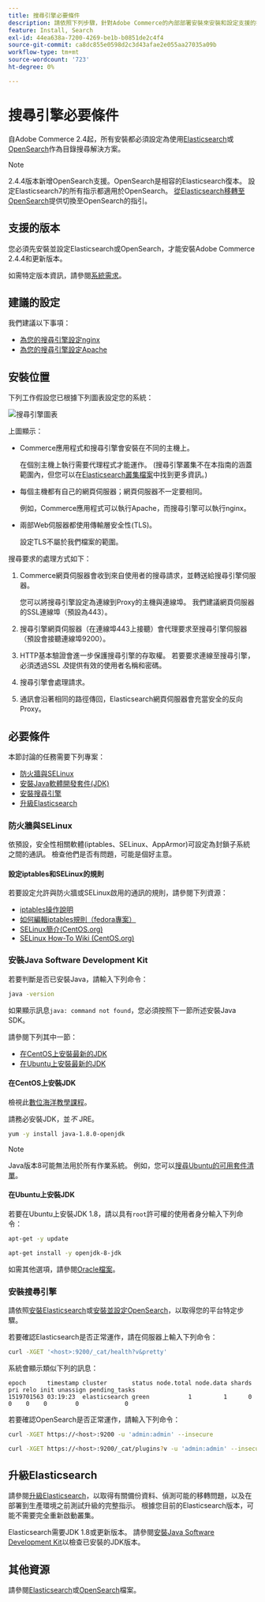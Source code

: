 ```yaml
---
title: 搜尋引擎必要條件
description: 請依照下列步驟，針對Adobe Commerce的內部部署安裝來安裝和設定支援的搜尋引擎軟體。
feature: Install, Search
exl-id: 44ea638a-7200-4269-be1b-b0851de2c4f4
source-git-commit: ca8dc855e0598d2c3d43afae2e055aa27035a09b
workflow-type: tm+mt
source-wordcount: '723'
ht-degree: 0%

---
```


# 搜尋引擎必要條件

自Adobe Commerce 2.4起，所有安裝都必須設定為使用[Elasticsearch](https://www.elastic.co)或[OpenSearch](https://opensearch.org/)作為目錄搜尋解決方案。

>[!NOTE]
>
>2.4.4版本新增OpenSearch支援。OpenSearch是相容的Elasticsearch復本。 設定Elasticsearch7的所有指示都適用於OpenSearch。 [從Elasticsearch移轉至OpenSearch](../../../upgrade/prepare/opensearch-migration.md)提供切換至OpenSearch的指引。

## 支援的版本

您必須先安裝並設定Elasticsearch或OpenSearch，才能安裝Adobe Commerce 2.4.4和更新版本。

如需特定版本資訊，請參閱[系統需求](../../system-requirements.md)。

## 建議的設定

我們建議以下事項：

* [為您的搜尋引擎設定nginx](configure-nginx.md)
* [為您的搜尋引擎設定Apache](configure-apache.md)

## 安裝位置

下列工作假設您已根據下列圖表設定您的系統：

![搜尋引擎圖表](../../../assets/installation/search-engine-config.svg)

上圖顯示：

* Commerce應用程式和搜尋引擎會安裝在不同的主機上。

  在個別主機上執行需要代理程式才能運作。 (搜尋引擎叢集不在本指南的涵蓋範圍內，但您可以在[Elasticsearch叢集檔案](https://www.elastic.co/guide/en/elasticsearch/guide/current/distributed-cluster.html)中找到更多資訊。)

* 每個主機都有自己的網頁伺服器；網頁伺服器不一定要相同。

  例如，Commerce應用程式可以執行Apache，而搜尋引擎可以執行nginx。

* 兩部Web伺服器都使用傳輸層安全性(TLS)。

  設定TLS不屬於我們檔案的範圍。

搜尋要求的處理方式如下：

1. Commerce網頁伺服器會收到來自使用者的搜尋請求，並轉送給搜尋引擎伺服器。

   您可以將搜尋引擎設定為連線到Proxy的主機與連線埠。 我們建議網頁伺服器的SSL連線埠（預設為443）。

1. 搜尋引擎網頁伺服器（在連線埠443上接聽）會代理要求至搜尋引擎伺服器（預設會接聽連線埠9200）。

1. HTTP基本驗證會進一步保護搜尋引擎的存取權。 若要要求連線至搜尋引擎，必須透過SSL *及*&#x200B;提供有效的使用者名稱和密碼。

1. 搜尋引擎會處理請求。

1. 通訊會沿著相同的路徑傳回，Elasticsearch網頁伺服器會充當安全的反向Proxy。

## 必要條件

本節討論的任務需要下列專案：

* [防火牆與SELinux](#firewall-and-selinux)
* [安裝Java軟體開發套件(JDK)](#install-the-java-software-development-kit)
* [安裝搜尋引擎](#install-the-search-engine)
* [升級Elasticsearch](#upgrading-elasticsearch)

### 防火牆與SELinux

依預設，安全性相關軟體(iptables、SELinux、AppArmor)可設定為封鎖子系統之間的通訊。 檢查他們是否有問題，可能是個好主意。

#### 設定iptables和SELinux的規則

若要設定允許與防火牆或SELinux啟用的通訊的規則，請參閱下列資源：

* [iptables操作說明](https://help.ubuntu.com/community/IptablesHowTo)
* [如何編輯iptables規則（fedora專案）](https://fedoraproject.org/wiki/How_to_edit_iptables_rules)
* [SELinux簡介(CentOS.org)](https://www.centos.org)
* [SELinux How-To Wiki (CentOS.org)](https://wiki.centos.org/HowTos/SELinux)

### 安裝Java Software Development Kit

若要判斷是否已安裝Java，請輸入下列命令：

```bash
java -version
```

如果顯示訊息`java: command not found`，您必須按照下一節所述安裝Java SDK。

請參閱下列其中一節：

* [在CentOS上安裝最新的JDK](#install-the-jdk-on-centos)
* [在Ubuntu上安裝最新的JDK](#install-the-jdk-on-ubuntu)

#### 在CentOS上安裝JDK

檢視此[數位海洋教學課程](https://www.digitalocean.com/community/tutorials/how-to-install-java-on-centos-and-fedora#install-oracle-java-8)。

請務必安裝JDK，並&#x200B;*不* JRE。

```bash
yum -y install java-1.8.0-openjdk
```

>[!NOTE]
>
>Java版本8可能無法用於所有作業系統。 例如，您可以[搜尋Ubuntu的可用套件清單](https://packages.ubuntu.com/)。

#### 在Ubuntu上安裝JDK

若要在Ubuntu上安裝JDK 1.8，請以具有`root`許可權的使用者身分輸入下列命令：

```bash
apt-get -y update
```

```bash
apt-get install -y openjdk-8-jdk
```

如需其他選項，請參閱[Oracle檔案](https://docs.oracle.com/javase/8/docs/technotes/guides/install/install_overview.html)。

### 安裝搜尋引擎

請依照[安裝Elasticsearch](https://www.elastic.co/guide/en/elasticsearch/reference/current/install-elasticsearch.html)或[安裝並設定OpenSearch](https://opensearch.org/docs/latest/opensearch/install/index/)，以取得您的平台特定步驟。

若要確認Elasticsearch是否正常運作，請在伺服器上輸入下列命令：

```bash
curl -XGET '<host>:9200/_cat/health?v&pretty'
```

系統會顯示類似下列的訊息：

```
epoch      timestamp cluster       status node.total node.data shards pri relo init unassign pending_tasks
1519701563 03:19:23  elasticsearch green           1         1      0   0    0    0        0             0
```

若要確認OpenSearch是否正常運作，請輸入下列命令：

```bash
curl -XGET https://<host>:9200 -u 'admin:admin' --insecure
```

```bash
curl -XGET https://<host>:9200/_cat/plugins?v -u 'admin:admin' --insecure
```

## 升級Elasticsearch

請參閱[升級Elasticsearch](https://www.elastic.co/guide/en/elasticsearch/reference/current/setup-upgrade.html)，以取得有關備份資料、偵測可能的移轉問題，以及在部署到生產環境之前測試升級的完整指示。 根據您目前的Elasticsearch版本，可能不需要完全重新啟動叢集。

Elasticsearch需要JDK 1.8或更新版本。 請參閱[安裝Java Software Development Kit](#install-the-java-software-development-kit)以檢查已安裝的JDK版本。

## 其他資源

請參閱[Elasticsearch](https://www.elastic.co/guide/en/elasticsearch/reference/current/index.html)或[OpenSearch](https://opensearch.org/docs/latest/)檔案。
